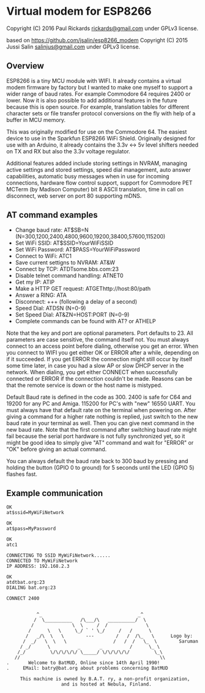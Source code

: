 Virtual modem for ESP8266
=========================

Copyright (C) 2016 Paul Rickards <rickards@gmail.com> under GPLv3 license.

based on https://github.com/jsalin/esp8266_modem
Copyright (C) 2015 Jussi Salin <salinjus@gmail.com> under GPLv3 license.

Overview
--------

ESP8266 is a tiny MCU module with WIFI. It already contains a virtual modem firmware by factory but I wanted to make one myself to support a wider range of baud rates. For example Commodore 64 requires 2400 or lower. Now it is also possible to add additional features in the future because this is open source. For example, translation tables for different character sets or file transfer protocol conversions on the fly with help of a buffer in MCU memory.

This was originally modified for use on the Commodore 64. The easiest device to use in the Sparkfun ESP8266 WiFi Shield. Originally designed for use with an Arduino, it already contains the 3.3v <-> 5v level shifters needed on TX and RX but also the 3.3v voltage regulator.

Additional features added include storing settings in NVRAM, managing active settings and stored settings, speed dial management, auto answer capabilities, automatic busy messages when in use for incoming connections, hardware flow control support, support for Commodore PET MCTerm (by Madison Computer) bit 8 ASCII translation, time in call on disconnect, web server on port 80 supporting mDNS.

AT command examples
-------------------

* Change baud rate: AT$SB=N (N=300,1200,2400,4800,9600,19200,38400,57600,115200)
* Set WiFi SSID: AT$SSID=YourWiFiSSID
* Set WiFi Password: AT$PASS=YourWiFiPassword
* Connect to WiFi: ATC1
* Save current settigns to NVRAM: AT&W
* Connect by TCP: ATDTsome.bbs.com:23
* Disable telnet command handling: ATNET0
* Get my IP: ATIP
* Make a HTTP GET request: ATGEThttp://host:80/path
* Answer a RING: ATA
* Disconnect: +++ (following a delay of a second)
* Speed Dial: ATDSN (N=0-9)
* Set Speed Dial: AT&ZN=HOST:PORT (N=0-9)
* Complete commands can be found with AT? or ATHELP

Note that the key and port are optional parameters. Port defaults to 23. All parameters are case sensitive, the command itself not. You must always connect to an access point before dialing, otherwise you get an error. When you connect to WIFI you get either OK or ERROR after a while, depending on if it succeeded. If you get ERROR the connection might still occur by itself some time later, in case you had a slow AP or slow DHCP server in the network. When dialing, you get either CONNECT when successfully connected or ERROR if the connection couldn't be made. Reasons can be that the remote service is down or the host name is mistyped.

Default Baud rate is defined in the code as 300. 2400 is safe for C64 and 19200 for any PC and Amiga. 115200 for PC's with "new" 16550 UART.  You must always have that default rate on the terminal when powering on. After giving a command for a higher rate nothing is replied, just switch to the new baud rate in your terminal as well. Then you can give next command in the new baud rate. Note that the first command after switching baud rate might fail because the serial port hardware is not fully synchronized yet, so it might be good idea to simply give "AT" command and wait for "ERROR" or "OK" before giving an actual command.

You can always default the baud rate back to 300 baud by pressing and holding the button (GPIO 0 to ground) for 5 seconds until the LED (GPIO 5) flashes fast.

Example communication
---------------------
    
    OK
    at$ssid=MyWiFiNetwork
    
    OK
    at$pass=MyPassword
    
    OK
    atc1
    
    CONNECTING TO SSID MyWiFiNetwork......
    CONNECTED TO MyWiFiNetwork
    IP ADDRESS: 192.168.2.3
    
    OK
    atdtbat.org:23
    DIALING bat.org:23
    
    CONNECT 2400
    
    
               ^_                                   _^
              /  \__________   /\___/\   __________/  \
             /              \  \     /  /              \
            /      \   \     \_/ ` ' \_/     /   /      \
           /   _/\  \   \        ---        /   /  /\_   \      Logo by:
          /  _/   \  \   \                 /   /  /   \_  \        Saruman
         / _/      \          _       _          /      \_ \
        /_/         \/\/\/\/\/ \_____/ \/\/\/\/\/         \_\
       //                                                   \\
    .       Welcome to BatMUD, Online since 14th April 1990!
    .     EMail: batry@bat.org about problems concerning BatMUD
    
         This machine is owned by B.A.T. ry, a non-profit organization, 
                        and is hosted at Nebula, Finland.


